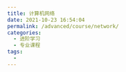```yaml
---
title: 计算机网络
date: 2021-10-23 16:54:04
permalink: /advanced/course/network/
categories:
  - 进阶学习
  - 专业课程
tags:
  - 
---
```

